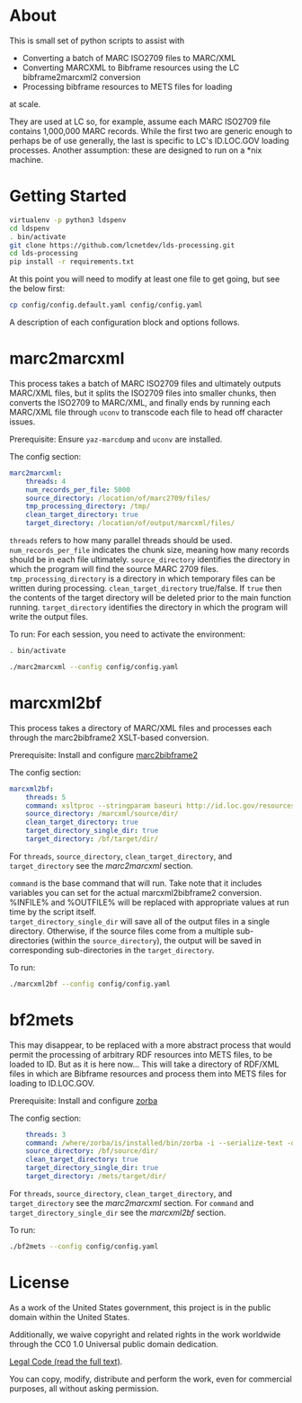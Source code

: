 # About

This is small set of python scripts to assist with

- Converting a batch of MARC ISO2709 files to MARC/XML
- Converting MARCXML to Bibframe resources using the LC bibframe2marcxml2 conversion
- Processing bibframe resources to METS files for loading

at scale.

They are used at LC so, for example, assume each MARC ISO2709 file contains 1,000,000
MARC records.  While the first two are generic enough to perhaps be of use generally, the last 
is specific to LC's ID.LOC.GOV loading processes.  Another assumption: these are 
designed to run on a *nix machine.

# Getting Started

~~~bash
virtualenv -p python3 ldspenv
cd ldspenv
. bin/activate
git clone https://github.com/lcnetdev/lds-processing.git
cd lds-processing
pip install -r requirements.txt
~~~

At this point you will need to modify at least one file to get going, but see the below first:

~~~bash
cp config/config.default.yaml config/config.yaml
~~~

A description of each configuration block and options follows.

# marc2marcxml

This process takes a batch of MARC ISO2709 files and ultimately outputs MARC/XML files, but 
it splits the ISO2709 files into smaller chunks, then converts the ISO2709 to MARC/XML, and 
finally ends by running each MARC/XML file through `uconv` to transcode each file to
head off character issues.

Prerequisite:  Ensure `yaz-marcdump` and `uconv` are installed.

The config section:

~~~yaml
marc2marcxml:
    threads: 4
    num_records_per_file: 5000
    source_directory: /location/of/marc2709/files/
    tmp_processing_directory: /tmp/
    clean_target_directory: true
    target_directory: /location/of/output/marcxml/files/
~~~

`threads` refers to how many parallel threads should be used.  
`num_records_per_file` indicates the chunk size, meaning how many records should be 
in each file ultimately.
`source_directory` identifies the directory in which the program will find the source
MARC 2709 files.
`tmp_processing_directory` is a directory in which temporary files can be written during processing.
`clean_target_directory` true/false.  If `true` then the contents of the target directory will be deleted prior
to the main function running.
`target_directory` identifies the directory in which the program will write the output files.

To run:
For each session, you need to activate the environment:
~~~bash
. bin/activate
~~~

~~~bash
./marc2marcxml --config config/config.yaml
~~~

# marcxml2bf

This process takes a directory of MARC/XML files and processes each through the 
marc2bibframe2 XSLT-based conversion.

Prerequisite:  Install and configure [marc2bibframe2](https://github.com/lcnetdev/marc2bibframe2)

The config section:

~~~yaml
marcxml2bf:
    threads: 5
    command: xsltproc --stringparam baseuri http://id.loc.gov/resources/REPLACE/ --stringparam idsource http://id.loc.gov/vocabulary/organizations/dlcmrc /location/of/xsl/marc2bibframe2.xsl %INFILE% > %OUTFILE% 
    source_directory: /marcxml/source/dir/
    clean_target_directory: true
    target_directory_single_dir: true
    target_directory: /bf/target/dir/
~~~

For `threads`, `source_directory`, `clean_target_directory`, and `target_directory` see the *marc2marcxml* section.

`command` is the base command that will run.  Take note that it includes variables you can set for the 
actual marcxml2bibframe2 conversion.  %INFILE% and %OUTFILE% will be replaced with appropriate values at 
run time by the script itself.  
`target_directory_single_dir` will save all of the output files in a single directory.  Otherwise, if the source files 
come from a multiple sub-directories (within the `source_directory`), the output will be saved in corresponding 
sub-directories in the `target_directory`.

To run:

~~~bash
./marcxml2bf --config config/config.yaml
~~~

# bf2mets

This may disappear, to be replaced with a more abstract process that would permit
the processing of arbitrary RDF resources into METS files, to be loaded to ID. But 
as it is here now...  This will take a directory of RDF/XML files in which are 
Bibframe resources and process them into METS files for loading to ID.LOC.GOV.

Prerequisite:  Install and configure [zorba](https://github.com/zorba-processor/zorba)

The config section:

~~~yaml
    threads: 3
    command: /where/zorba/is/installed/bin/zorba -i --serialize-text -q file:///source/xquery/resources2mets.xqy -e sourceuri:=%INFILE% -e savedir:=%OUTFILE% -e tableORschedule:= -e letter:=
    source_directory: /bf/source/dir/
    clean_target_directory: true
    target_directory_single_dir: true
    target_directory: /mets/target/dir/
~~~

For `threads`, `source_directory`, `clean_target_directory`, and `target_directory` see the *marc2marcxml* section.
For `command` and `target_directory_single_dir` see the *marcxml2bf* section.

To run:

~~~bash
./bf2mets --config config/config.yaml
~~~

# License
As a work of the United States government, this project is in the
public domain within the United States.

Additionally, we waive copyright and related rights in the work
worldwide through the CC0 1.0 Universal public domain dedication. 

[Legal Code (read the full text)](https://creativecommons.org/publicdomain/zero/1.0/legalcode).

You can copy, modify, distribute and perform the work, even for commercial
purposes, all without asking permission.



